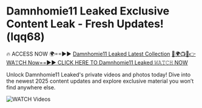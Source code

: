 # Damnhomie11 Leaked Exclusive Content Leak - Fresh Updates! (lqq68)

🔥 ACCESS NOW 🌍==►► <a href="https://tinyurl.com/3fjeunct" rel="nofollow">Damnhomie11 Leaked Latest Collection</a></h3>
[🔴🌍📺📱👉WA𝚃CH Now==►► CLICK HERE TO Damnhomie11 Leaked 𝚆𝙰𝚃𝙲𝙷 NOW](https://tinyurl.com/3fjeunct)

Unlock Damnhomie11 Leaked's private videos and photos today! Dive into the newest 2025 content updates and explore exclusive material you won’t find anywhere else.


<a href="https://tinyurl.com/3fjeunct" rel="nofollow" data-target="animated-image.originalLink"><img src="https://camo.githubusercontent.com/8a4f000d20f83aca3bf7ec5f350d767afa0574a8a352519fd8cfa583a6f93a33/68747470733a2f2f692e696d6775722e636f6d2f644a486b345a712e676966" alt="WATCH Videos" data-canonical-src="https://i.imgur.com/dJHk4Zq.gif" style="max-width: 100%; display: inline-block;" data-target="animated-image.originalImage"></a>
